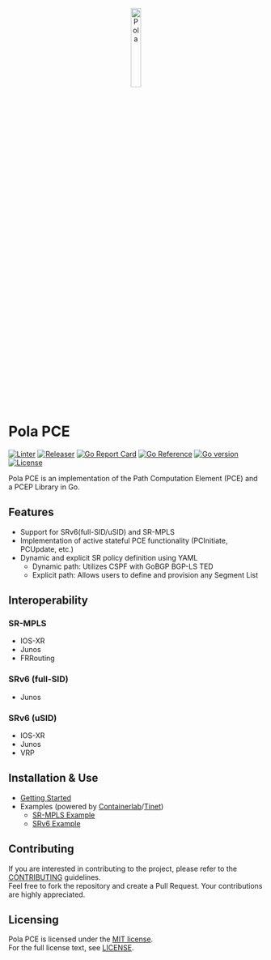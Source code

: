 <p align="center">
<img src="https://github.com/nttcom/pola/blob/main/docs/figures/pola-logo.png" alt="Pola" width="20%">
</p>

# Pola PCE
[![Linter](https://github.com/nttcom/pola/actions/workflows/ci.yml/badge.svg)](https://github.com/nttcom/pola/actions)
[![Releaser](https://github.com/nttcom/pola/actions/workflows/release.yml/badge.svg)](https://github.com/nttcom/pola/actions)
[![Go Report Card](https://goreportcard.com/badge/nttcom/pola)](https://goreportcard.com/report/github.com/nttcom/pola) 
[![Go Reference](https://pkg.go.dev/badge/github.com/nttcom/pola.svg)](https://pkg.go.dev/github.com/nttcom/pola)
[![Go version](https://img.shields.io/github/go-mod/go-version/nttcom/pola)](https://go.dev/)
[![License](https://img.shields.io/badge/license-MIT-blue)](LICENSE)

Pola PCE is an implementation of the Path Computation Element (PCE) and a PCEP Library in Go.

## Features
* Support for SRv6(full-SID/uSID) and SR-MPLS
* Implementation of active stateful PCE functionality (PCInitiate, PCUpdate, etc.)
* Dynamic and explicit SR policy definition using YAML
  * Dynamic path: Utilizes CSPF with GoBGP BGP-LS TED
  * Explicit path: Allows users to define and provision any Segment List

## Interoperability
### SR-MPLS
* IOS-XR
* Junos
* FRRouting

### SRv6 (full-SID)
* Junos

### SRv6 (uSID)
* IOS-XR
* Junos
* VRP

## Installation & Use
* [Getting Started](docs/sources/getting-started.md)
* Examples (powered by [Containerlab](https://containerlab.dev/)/[Tinet](https://github.com/tinynetwork/tinet))
  * [SR-MPLS Example](examples/tinet/sr-mpls_te_l3vpn)
  * [SRv6 Example](examples/containerlab/srv6_te_l3vpn)

## Contributing
If you are interested in contributing to the project, please refer to the [CONTRIBUTING](https://github.com/nttcom/pola/blob/main/CONTRIBUTING.md) guidelines.  
Feel free to fork the repository and create a Pull Request. Your contributions are highly appreciated.

## Licensing
Pola PCE is licensed under the [MIT license](https://en.wikipedia.org/wiki/MIT_License).  
For the full license text, see [LICENSE](https://github.com/nttcom/pola/blob/master/LICENSE).
